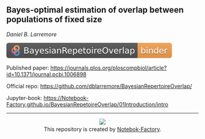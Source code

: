 ## Bayes-optimal estimation of overlap between populations of fixed size
*Daniel B. Larremore*  <br> 

[![Binder](https://github.com/zelenkastiot/binder_badges/blob/master/badges/BayesOverlap-binder.svg)](https://mybinder.org/v2/gh/Notebook-Factory/BayesianRepetoireOverlap/master?urlpath=lab/tree/content/03Code)

Published paper: https://journals.plos.org/ploscompbiol/article?id=10.1371/journal.pcbi.1006898


Official repo: https://github.com/dblarremore/BayesianRepertoireOverlap/


Jupyter-book: https://Notebook-Factory.github.io/BayesianRepetoireOverlap/01Introduction/intro
<br>

<hr>
<p align="center">
<img src="https://avatars3.githubusercontent.com/u/63861117?s=200&v=4" style="width:40px;"></img> <br>
This repository is created by <a href="https://github.com/Notebook-Factory">Notebok-Factory</a>. 
</p>
